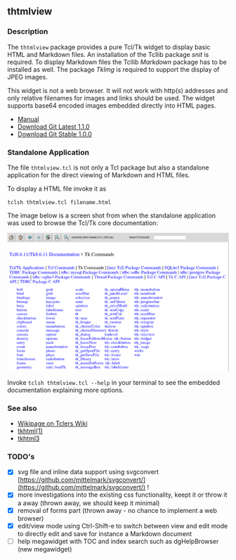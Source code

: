 ## thtmlview

### Description

The `thtmlview` package provides a pure Tcl/Tk widget to display basic HTML and
Markdown files. An installation of the Tcllib package *snit* is required. To
display Markdown files the Tcllib *Markdown* package has to be installed as
well. The package *TkImg* is required to support the display of JPEG images.

This widget is not a web browser. It will not work with http(s) addresses and
only relative filenames for images and links should be used. The widget supports
base64 encoded images embedded directly into HTML pages.

* [Manual](http://htmlpreview.github.io/?https://github.com/mittelmark/thtmlview/blob/master/shtmlview/shtmlview.html)
* [Download Git Latest 1.1.0](https://downgit.github.io/#/home?url=https://github.com/mittelmark/thtmlview/tree/main/shtmlview)
* [Download Git Stable 1.0.0](https://github.com/mittelmark/thtmlview/archive/refs/tags/v1.0.0.zip)

### Standalone Application

The file `thtmlview.tcl` is not only a Tcl package but also a standalone
application for the direct viewing of Markdown and HTML files.

To display a HTML file invoke it as

```
tclsh thtmlview.tcl filename.html
```

The image below is a screen shot from when the standalone application was used
to browse the Tcl/Tk core documentation:

![Tcl manual tkcmd](img/thtmlview-tkcmd.png)

Invoke `tclsh thtmlview.tcl --help` in your terminal to see the embedded
documentation explaining more options.

### See also

* [Wikipage on Tclers Wiki](https://wiki.tcl-lang.org/page/thtmlview)
* [tkhtml(1)](https://github.com/wjoye/tkhtml1)
* [tkhtml3](http://tkhtml.tcl.tk/index.html)

### TODO's

* [x] svg file and inline data support using svgconvert [https://github.com/mittelmark/svgconvert/](https://github.com/mittelmark/svgconvert/) !
* [x] more investigations into the existing css functionality, keept it or throw it a away  (thrown away, we should keep it minimal)
* [x] removal of forms part (thrown away - no chance to implement a web browser)
* [x] edit/view mode using Ctrl-Shift-e to switch between view and edit mode to directly edit and save for instance a Markdown document
* [ ] help megawidget with TOC and index search such as dgHelpBrowser (new megawidget)
